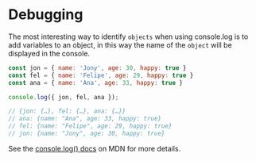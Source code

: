 # Debugging 

The most interesting way to identify `objects` when using console.log is to add variables to an object, in this way the name of the `object` will be displayed in the console.

```javascript
const jon = { name: 'Jony', age: 30, happy: true }
const fel = { name: 'Felipe', age: 29, happy: true }
const ana = { name: 'Ana', age: 33, happy: true }

console.log({ jon, fel, ana });

// {jon: {…}, fel: {…}, ana: {…}}
// ana: {name: "Ana", age: 33, happy: true}
// fel: {name: "Felipe", age: 29, happy: true}
// jon: {name: "Jony", age: 30, happy: true}

```

See the [console.log() docs](https://developer.mozilla.org/en-US/docs/Web/API/Console/log)
on MDN for more details.